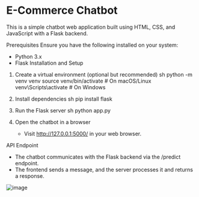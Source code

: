 # E-Commerce Chatbot

This is a simple chatbot web application built using HTML, CSS, and JavaScript with a Flask backend.

 Prerequisites
Ensure you have the following installed on your system:
- Python 3.x
- Flask
 Installation and Setup

   

1. Create a virtual environment (optional but recommended)
   sh
   python -m venv venv
   source venv/bin/activate  # On macOS/Linux
   venv\Scripts\activate  # On Windows
   

2. Install dependencies
   sh
   pip install flask
   

3. Run the Flask server
   sh
   python app.py
   

4. Open the chatbot in a browser
   - Visit http://127.0.0.1:5000/ in your web browser.



 API Endpoint
- The chatbot communicates with the Flask backend via the /predict endpoint.
- The frontend sends a message, and the server processes it and returns a response.

![image](https://github.com/user-attachments/assets/713b291b-3e36-4f5b-a5e1-3f8724896664)
